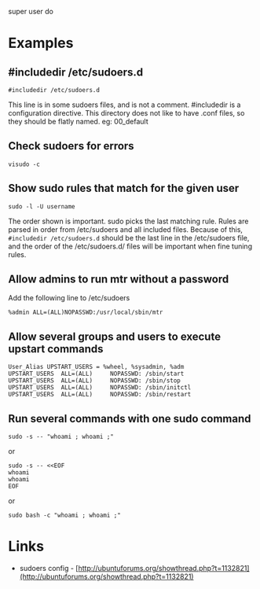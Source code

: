 super user do

# Examples
## \#includedir /etc/sudoers.d

```
#includedir /etc/sudoers.d
```

This line is in some sudoers files, and is not a comment. #includedir is a configuration directive. This directory does not like to have .conf files, so they should be flatly named. eg: 00_default

## Check sudoers for errors

```
visudo -c
```

## Show sudo rules that match for the given user

```
sudo -l -U username
```

The order shown is important. sudo picks the last matching rule. Rules are parsed in order from /etc/sudoers and all included files. Because of this, `#includedir /etc/sudoers.d` should be the last line in the /etc/sudoers file, and the order of the /etc/sudoers.d/ files will be important when fine tuning rules.

## Allow admins to run mtr without a password
Add the following line to /etc/sudoers

```
%admin ALL=(ALL)NOPASSWD:/usr/local/sbin/mtr
```

## Allow several groups and users to execute upstart commands

```
User_Alias UPSTART_USERS = %wheel, %sysadmin, %adm
UPSTART_USERS  ALL=(ALL)     NOPASSWD: /sbin/start
UPSTART_USERS  ALL=(ALL)     NOPASSWD: /sbin/stop
UPSTART_USERS  ALL=(ALL)     NOPASSWD: /sbin/initctl
UPSTART_USERS  ALL=(ALL)     NOPASSWD: /sbin/restart
```

## Run several commands with one sudo command

```
sudo -s -- "whoami ; whoami ;"
```

or

```
sudo -s -- <<EOF
whoami
whoami
EOF
```

or

```
sudo bash -c "whoami ; whoami ;"
```

# Links
- sudoers config - [http://ubuntuforums.org/showthread.php?t=1132821](http://ubuntuforums.org/showthread.php?t=1132821)
